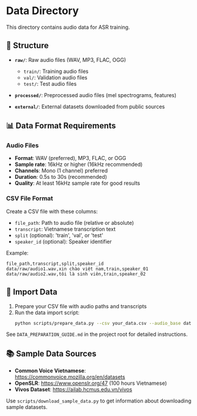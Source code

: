 # Data Directory

This directory contains audio data for ASR training.

## 📁 Structure

- **`raw/`**: Raw audio files (WAV, MP3, FLAC, OGG)
  - `train/`: Training audio files
  - `val/`: Validation audio files
  - `test/`: Test audio files

- **`processed/`**: Preprocessed audio files (mel spectrograms, features)

- **`external/`**: External datasets downloaded from public sources

## 📊 Data Format Requirements

### Audio Files
- **Format**: WAV (preferred), MP3, FLAC, or OGG
- **Sample rate**: 16kHz or higher (16kHz recommended)
- **Channels**: Mono (1 channel) preferred
- **Duration**: 0.5s to 30s (recommended)
- **Quality**: At least 16kHz sample rate for good results

### CSV File Format
Create a CSV file with these columns:
- `file_path`: Path to audio file (relative or absolute)
- `transcript`: Vietnamese transcription text
- `split` (optional): 'train', 'val', or 'test'
- `speaker_id` (optional): Speaker identifier

Example:
```csv
file_path,transcript,split,speaker_id
data/raw/audio1.wav,xin chào việt nam,train,speaker_01
data/raw/audio2.wav,tôi là sinh viên,train,speaker_02
```

## 🚀 Import Data

1. Prepare your CSV file with audio paths and transcripts
2. Run the data import script:
   ```bash
   python scripts/prepare_data.py --csv your_data.csv --audio_base data/raw --auto_split
   ```

See `DATA_PREPARATION_GUIDE.md` in the project root for detailed instructions.

## 📚 Sample Data Sources

- **Common Voice Vietnamese**: https://commonvoice.mozilla.org/en/datasets
- **OpenSLR**: https://www.openslr.org/47 (100 hours Vietnamese)
- **Vivos Dataset**: https://ailab.hcmus.edu.vn/vivos

Use `scripts/download_sample_data.py` to get information about downloading sample datasets.

